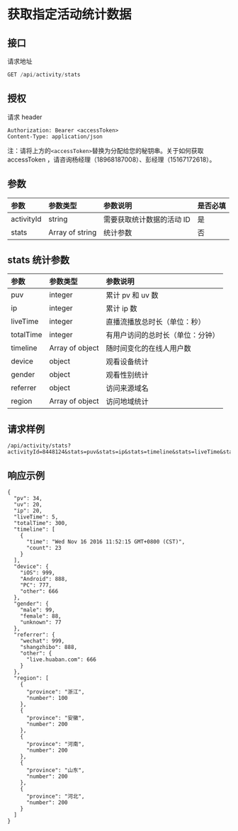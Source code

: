 # 获取指定活动统计数据

## 接口

请求地址

```javascript
GET /api/activity/stats
```

## 授权

请求 header

```http
Authorization: Bearer <accessToken>
Content-Type: application/json
```

注：请将上方的`<accessToken>`替换为分配给您的秘钥串。关于如何获取 accessToken ，请咨询杨经理（18968187008）、彭经理（15167172618）。

## 参数

| 参数 | 参数类型 | 参数说明 | 是否必填 |
| :--- | :--- | :--- | :--- |
| activityId | string | 需要获取统计数据的活动 ID | 是 |
| stats | Array of string | 统计参数 | 否 |

## stats 统计参数

| 参数 | 参数类型 | 参数说明 |
| :--- | :--- | :--- |
| puv | integer | 累计 pv 和 uv 数 |
| ip | integer | 累计 ip 数 |
| liveTime | integer | 直播流播放总时长（单位：秒） |
| totalTime | integer | 有用户访问的总时长（单位：分钟） |
| timeline | Array of object | 随时间变化的在线人用户数 |
| device | object | 观看设备统计 |
| gender | object | 观看性别统计 |
| referrer | object | 访问来源域名 |
| region | Array of object | 访问地域统计 |

## 请求样例

```text
/api/activity/stats?activityId=8448124&stats=puv&stats=ip&stats=timeline&stats=liveTime&stats=region
```

## 响应示例

```text
{
  "pv": 34,
  "uv": 20,
  "ip": 20,
  "liveTime": 5,
  "totalTime": 300,
  "timeline": [
    {
      "time": "Wed Nov 16 2016 11:52:15 GMT+0800 (CST)",
      "count": 23
    }
  ],
  "device": {
    "iOS": 999,
    "Android": 888,
    "PC": 777,
    "other": 666
  },
  "gender": {
    "male": 99,
    "female": 88,
    "unknown": 77
  },
  "referrer": {
    "wechat": 999,
    "shangzhibo": 888,
    "other": {
      "live.huaban.com": 666
    }
  },
  "region": [
    {
      "province": "浙江",
      "number": 100
    },
    {
      "province": "安徽",
      "number": 200
    },
    {
      "province": "河南",
      "number": 200
    },
    {
      "province": "山东",
      "number": 200
    },
    {
      "province": "河北",
      "number": 200
    }
  ]
}
```


